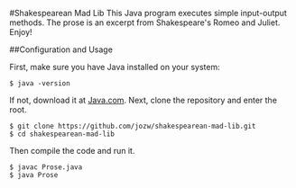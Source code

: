 #Shakespearean Mad Lib
This Java program executes simple input-output methods. The prose is an excerpt from Shakespeare's Romeo and Juliet. Enjoy!

##Configuration and Usage

First, make sure you have Java installed on your system:

```shell
$ java -version
```

If not, download it at [Java.com](https://java.com/en). Next, clone the repository and enter the root.

```shell
$ git clone https://github.com/jozw/shakespearean-mad-lib.git
$ cd shakespearean-mad-lib
```
Then compile the code and run it.

```shell
$ javac Prose.java
$ java Prose
```
